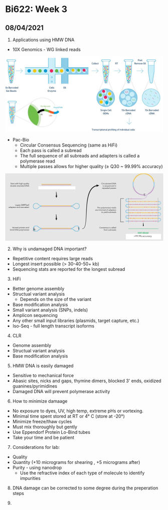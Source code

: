 # Bi622: Week 3

## 08/04/2021  

1) Applications using HMW DNA  
* 10X Genomics - WG linked reads

![](Figures/10X_genomics.png)  

* Pac-Bio  
    * Circular Consensus Sequencing (same as HiFi)
    * Each pass is called a subread
    * The full sequence of all subreads and adapters is called a polymerase read
    * Multiple passes allows for higher quality (&#8805; Q30 ~ 99.99% accuracy)  

![](Figures/circ_con.png) 

2) Why is undamaged DNA important?  
* Repetitive content requires large reads  
* Longest insert possible (&#62; 30-40-50+ kb)  
* Sequencing stats are reported for the longest subread  

3) HiFi
* Better genome assembly  
* Structual variant analysis  
    * Depends on the size of the variant
* Base modification analysis
* Small variant analysis (SNPs, indels)
* Amplicon sequencing
* Any other small input libraries (plasmids, target capture, etc.)
* Iso-Seq - full length transcript isoforms  
4) CLR  
* Genome assembly
* Structual variant analysis  
* Base modification analysis  
5) HMW DNA is easily damaged   
* Sensitive to mechanical force  
* Abasic sites, nicks and gaps, thymine dimers, blocked 3' ends, oxidized guanines/pyrimidines  
* Damaged DNA will prevent polymerase activity  
6) How to minimize damaage  
* No exposure to dyes, UV, high temp, extreme pHs or vortexing.
* Minimal time spent stored at RT or 4&#176; C (store at -20&#176;)  
* Minimize freeze/thaw cycles  
* Must mix thoroughly but gently
* Use Eppendorf Protein Lo-Bind tubes
* Take your time and be patient  

7) Considerations for lab:  
* Quality
* Quantity (+10 micrograms for shearing , +5 micrograms after)
* Purity - using nanodrop  
    * Use the refractive index of each type of molecule  to identify impurities  

8) DNA damage can be corrected to some degree during the preperation steps  

9) 








